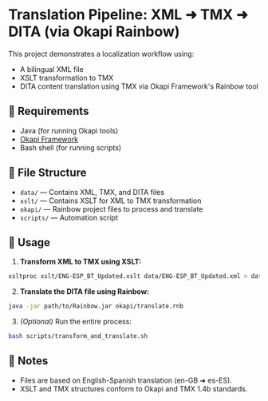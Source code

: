 # Translation Pipeline: XML ➜ TMX ➜ DITA (via Okapi Rainbow)

This project demonstrates a localization workflow using:
- A bilingual XML file
- XSLT transformation to TMX
- DITA content translation using TMX via Okapi Framework's Rainbow tool

## 🔧 Requirements

- Java (for running Okapi tools)
- [Okapi Framework](https://okapiframework.org/)
- Bash shell (for running scripts)

## 📁 File Structure

- `data/` — Contains XML, TMX, and DITA files
- `xslt/` — Contains XSLT for XML to TMX transformation
- `okapi/` — Rainbow project files to process and translate
- `scripts/` — Automation script

## 🚀 Usage

1. **Transform XML to TMX using XSLT:**

```bash
xsltproc xslt/ENG-ESP_BT_Updated.xslt data/ENG-ESP_BT_Updated.xml > data/ENG-ESP_BT_Updated.tmx
```

2. **Translate the DITA file using Rainbow:**

```bash
java -jar path/to/Rainbow.jar okapi/translate.rnb
```

3. *(Optional)* Run the entire process:

```bash
bash scripts/transform_and_translate.sh
```

## 📝 Notes

- Files are based on English-Spanish translation (en-GB ➜ es-ES).
- XSLT and TMX structures conform to Okapi and TMX 1.4b standards.
